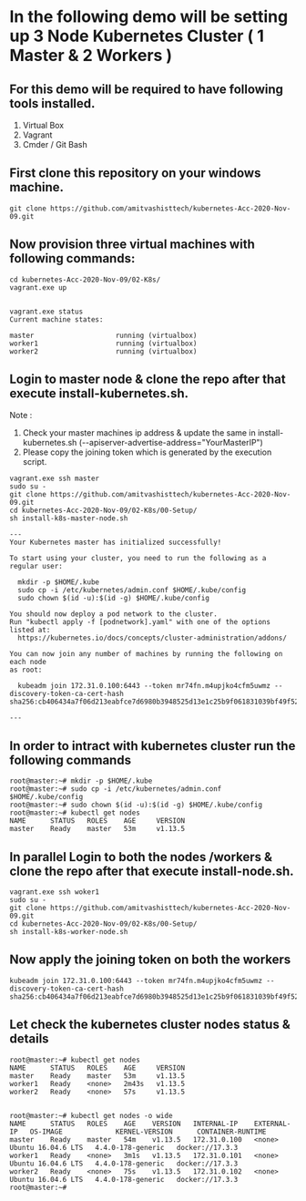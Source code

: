 # In the following demo will be setting up 3 Node Kubernetes Cluster ( 1 Master & 2 Workers ) 

## For this demo will be required to have following tools installed. 
1.	Virtual Box
2.	Vagrant 
3.	Cmder / Git Bash 

## First clone this repository on your windows machine.

```
git clone https://github.com/amitvashisttech/kubernetes-Acc-2020-Nov-09.git
``` 

## Now provision three virtual machines with following commands:

```
cd kubernetes-Acc-2020-Nov-09/02-K8s/
vagrant.exe up


vagrant.exe status
Current machine states:

master                    running (virtualbox)
worker1                   running (virtualbox)
worker2                   running (virtualbox)
```

## Login to master node & clone the repo after that execute install-kubernetes.sh. 

Note : 

1.	Check your master machines ip address & update the same in install-kubernetes.sh (--apiserver-advertise-address="YourMasterIP")
2.	Please copy the joining token which is generated by the execution script. 

```
vagrant.exe ssh master
sudo su - 
git clone https://github.com/amitvashisttech/kubernetes-Acc-2020-Nov-09.git
cd kubernetes-Acc-2020-Nov-09/02-K8s/00-Setup/
sh install-k8s-master-node.sh

---
Your Kubernetes master has initialized successfully!

To start using your cluster, you need to run the following as a regular user:

  mkdir -p $HOME/.kube
  sudo cp -i /etc/kubernetes/admin.conf $HOME/.kube/config
  sudo chown $(id -u):$(id -g) $HOME/.kube/config

You should now deploy a pod network to the cluster.
Run "kubectl apply -f [podnetwork].yaml" with one of the options listed at:
  https://kubernetes.io/docs/concepts/cluster-administration/addons/

You can now join any number of machines by running the following on each node
as root:

  kubeadm join 172.31.0.100:6443 --token mr74fn.m4upjko4cfm5uwmz --discovery-token-ca-cert-hash sha256:cb406434a7f06d213eabfce7d6980b3948525d13e1c25b9f061831039bf49f52

---
```
## In order to intract with kubernetes cluster run the following commands
```
root@master:~# mkdir -p $HOME/.kube
root@master:~# sudo cp -i /etc/kubernetes/admin.conf $HOME/.kube/config
root@master:~# sudo chown $(id -u):$(id -g) $HOME/.kube/config
root@master:~# kubectl get nodes
NAME      STATUS   ROLES    AGE     VERSION
master    Ready    master   53m     v1.13.5
```


## In parallel Login to both the nodes /workers & clone the repo after that execute install-node.sh. 

```
vagrant.exe ssh woker1
sudo su - 
git clone https://github.com/amitvashisttech/kubernetes-Acc-2020-Nov-09.git
cd kubernetes-Acc-2020-Nov-09/02-K8s/00-Setup/
sh install-k8s-worker-node.sh
```

## Now apply the joining token on both the workers
```
kubeadm join 172.31.0.100:6443 --token mr74fn.m4upjko4cfm5uwmz --discovery-token-ca-cert-hash sha256:cb406434a7f06d213eabfce7d6980b3948525d13e1c25b9f061831039bf49f52
```

## Let check the kubernetes cluster nodes status & details
```
root@master:~# kubectl get nodes
NAME      STATUS   ROLES    AGE     VERSION
master    Ready    master   53m     v1.13.5
worker1   Ready    <none>   2m43s   v1.13.5
worker2   Ready    <none>   57s     v1.13.5


root@master:~# kubectl get nodes -o wide
NAME      STATUS   ROLES    AGE    VERSION   INTERNAL-IP    EXTERNAL-IP   OS-IMAGE             KERNEL-VERSION      CONTAINER-RUNTIME
master    Ready    master   54m    v1.13.5   172.31.0.100   <none>        Ubuntu 16.04.6 LTS   4.4.0-178-generic   docker://17.3.3
worker1   Ready    <none>   3m1s   v1.13.5   172.31.0.101   <none>        Ubuntu 16.04.6 LTS   4.4.0-178-generic   docker://17.3.3
worker2   Ready    <none>   75s    v1.13.5   172.31.0.102   <none>        Ubuntu 16.04.6 LTS   4.4.0-178-generic   docker://17.3.3
root@master:~#

```

